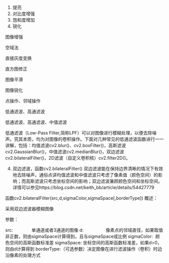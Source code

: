 1. 提亮
2. 对比度增强
3. 饱和度增加
4. 锐化



图像增强

空域法



直接灰度变换



直方图修正



图像平滑



图像锐化



点操作、邻域操作



低通滤波、高通滤波 



低通滤波、高通滤波、中值滤波





低通滤波（Low-Pass Filter,简称LPF）可以对图像进行模糊处理，以便去除噪声。究其本质，均为对图像的卷积操作。下面对几种常见的低通滤波函数进行一一讲解，包括：均值滤波cv2.blur()、cv2.boxFilter()，高斯滤波cv2.GaussianBlur()，中值滤波cv2.medianBlur()，双边滤波cv2.bilateralFilter()，2D滤波（自定义卷积核）cv2.filter2D()。



4. 双边滤波，函数cv2.bilateralFilter()
  双边滤波能在保持边界清晰的情况下有效地去除噪声，通俗点讲均值滤波和中值滤波只考虑了像素值（颜色空间）的影响；而高斯滤波只考虑坐标空间的影响；双边滤波兼顾颜色空间和坐标空间。详情可以参见https://blog.csdn.net/keith_bb/article/details/54427779

函数cv2.bilateralFilter(src,d,sigmaColor,sigmaSpace[,borderType])
概述：

采用双边滤波器模糊图像

参数：

src:               单通道或者3通道的图像
d:                  像素点的邻域直径，如果取值非正数，则由sigmaSpace计算得到，且与sigmaSpace成比例
sigmaColor:  颜色空间的高斯函数标准差
sigmaSpace: 坐标空间的高斯函数标准差，如果d>0，则由d计算得到
borderType:（可选参数）决定图像在进行滤波操作（卷积）时边沿像素的处理方式
